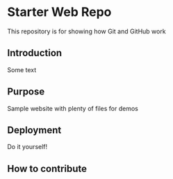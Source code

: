 # Starter Web Repo

This repository is for showing how Git and GitHub work

## Introduction
Some text

## Purpose

Sample website with plenty of files for demos

## Deployment
Do it yourself!

## How to contribute


